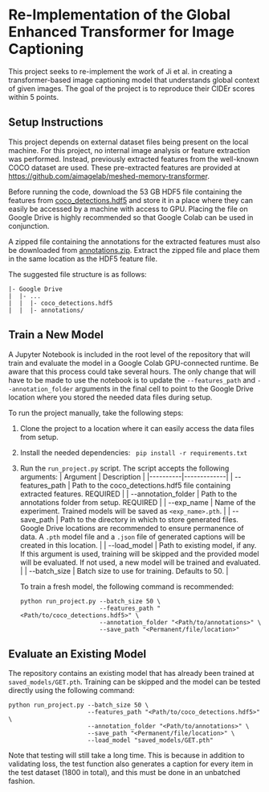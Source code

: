 # Re-Implementation of the Global Enhanced Transformer for Image Captioning

This project seeks to re-implement the work of Ji et al. in creating a transformer-based image captioning model that understands global context of given images. 
The goal of the project is to reproduce their CIDEr scores within 5 points.

## Setup Instructions

This project depends on external dataset files being present on the local machine. For this project, no internal image analysis or feature extraction was performed.
Instead, previously extracted features from the well-known COCO dataset are used. These pre-extracted features are provided at https://github.com/aimagelab/meshed-memory-transformer.

Before running the code, download the 53 GB HDF5 file containing the features from [coco_detections.hdf5](https://ailb-web.ing.unimore.it/publicfiles/drive/show-control-and-tell/coco_detections.hdf5) 
and store it in a place where they can easily be accessed by a machine with access to GPU. Placing the file on Google Drive is highly recommended so that Google Colab can be used in conjunction.

A zipped file containing the annotations for the extracted features must also be downloaded from [annotations.zip](https://ailb-web.ing.unimore.it/publicfiles/drive/meshed-memory-transformer/annotations.zip).
Extract the zipped file and place them in the same location as the HDF5 feature file.

The suggested file structure is as follows:
```
|- Google Drive
|  |- ...
|  |  |- coco_detections.hdf5
|  |  |- annotations/
```

## Train a New Model

A Jupyter Notebook is included in the root level of the repository that will train and evaluate the model in a Google Colab GPU-connected runtime. Be aware that this process could take several hours.
The only change that will have to be made to use the notebook is to update the ```--features_path``` and ```--annotation_folder``` arguments in the final cell to point to the Google Drive location 
where you stored the needed data files during setup.

To run the project manually, take the following steps:
1. Clone the project to a location where it can easily access the data files from setup.
2. Install the needed dependencies: ``` pip install -r requirements.txt```
3. Run the ```run_project.py``` script. The script accepts the following arguments:
   | Argument | Description |
   |----------|-------------|
   | --features_path | Path to the coco_detections.hdf5 file containing extracted features. REQUIRED |
   | --annotation_folder | Path to the annotations folder from setup. REQUIRED |
   | --exp_name | Name of the experiment. Trained models will be saved as ```<exp_name>.pth```. |
   | --save_path | Path to the directory in which to store generated files. Google Drive locations are recommended to ensure permanence of data. A ```.pth``` model file and a ```.json``` file of generated captions will be created in this location. |
   | --load_model | Path to existing model, if any. If this argument is used, training will be skipped and the provided model will be evaluated. If not used, a new model will be trained and evaluated. |
   | --batch_size | Batch size to use for training. Defaults to 50. |

   To train a fresh model, the following command is recommended:
   ```
   python run_project.py --batch_size 50 \
                         --features_path "<Path/to/coco_detections.hdf5>" \
                         --annotation_folder "<Path/to/annotations>" \
                         --save_path "<Permanent/file/location>"
   ```

## Evaluate an Existing Model

The repository contains an existing model that has already been trained at ```saved_models/GET.pth```. Training can be skipped
and the model can be tested directly using the following command:

```
python run_project.py --batch_size 50 \
                      --features_path "<Path/to/coco_detections.hdf5>" \
                      --annotation_folder "<Path/to/annotations>" \
                      --save_path "<Permanent/file/location>" \
                      --load_model "saved_models/GET.pth"
```

Note that testing will still take a long time. This is because in addition to validating loss, the test function also generates a
caption for every item in the test dataset (1800 in total), and this must be done in an unbatched fashion.
